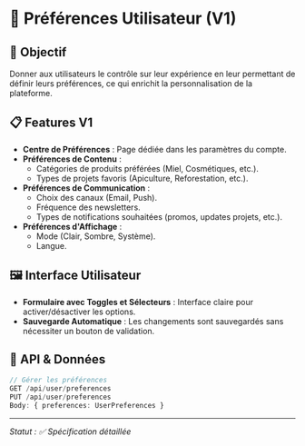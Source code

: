 # 🎯 Préférences Utilisateur (V1)

## 🎯 Objectif

Donner aux utilisateurs le contrôle sur leur expérience en leur permettant de définir leurs préférences, ce qui enrichit la personnalisation de la plateforme.

## 📋 Features V1

- **Centre de Préférences** : Page dédiée dans les paramètres du compte.
- **Préférences de Contenu** : 
  - Catégories de produits préférées (Miel, Cosmétiques, etc.).
  - Types de projets favoris (Apiculture, Reforestation, etc.).
- **Préférences de Communication** : 
  - Choix des canaux (Email, Push).
  - Fréquence des newsletters.
  - Types de notifications souhaitées (promos, updates projets, etc.).
- **Préférences d'Affichage** : 
  - Mode (Clair, Sombre, Système).
  - Langue.

## 🖼️ Interface Utilisateur

- **Formulaire avec Toggles et Sélecteurs** : Interface claire pour activer/désactiver les options.
- **Sauvegarde Automatique** : Les changements sont sauvegardés sans nécessiter un bouton de validation.

## 📡 API & Données

```typescript
// Gérer les préférences
GET /api/user/preferences
PUT /api/user/preferences
Body: { preferences: UserPreferences }
```

---
*Statut : ✅ Spécification détaillée*